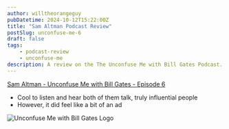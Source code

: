 ```yaml
---
author: willtheorangeguy
pubDatetime: 2024-10-12T15:22:00Z
title: "Sam Altman Podcast Review"
postSlug: unconfuse-me-6
draft: false
tags:
    - podcast-review
    - unconfuse-me
description: A review on the The Unconfuse Me with Bill Gates Podcast.
---
```


[Sam Altman - Unconfuse Me with Bill Gates - Episode 6](https://www.gatesnotes.com/Podcast#:~:text=Gates%20%2D%20Episode%C2%A06-,Sam%20Altman,-1/11/2024)

-   Cool to listen and hear both of them talk, truly influential people
-   However, it did feel like a bit of an ad

![Unconfuse Me with Bill Gates Logo](https://is1-ssl.mzstatic.com/image/thumb/Podcasts116/v4/cb/35/76/cb357676-ac2b-cd5a-5724-6ba92cb4b350/mza_5160750265349196509.png/300x300bb.webp)
